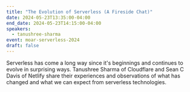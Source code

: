 ```yaml
---
title: "The Evolution of Serverless (A Fireside Chat)"
date: 2024-05-23T13:35:00-04:00
end_date: 2024-05-23T14:15:00-04:00
speakers:
  - tanushree-sharma
event: moar-serverless-2024
draft: false
---
```


Serverless has come a long way since it's beginnings and continues to evolve in surprising ways. Tanushree Sharma of Cloudflare and Sean C Davis of Netlify share their experiences and observations of what has changed and what we can expect from serverless technologies.